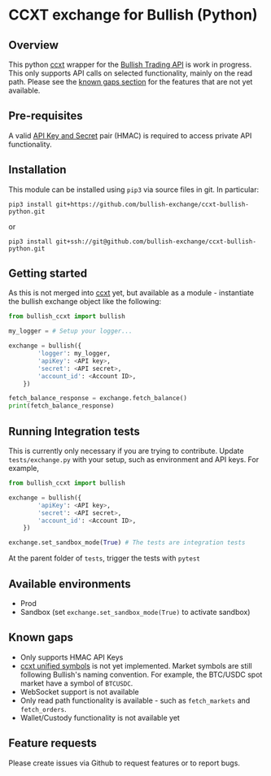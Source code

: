 # CCXT exchange for Bullish (Python)
## Overview
This python [ccxt](https://github.com/ccxt/ccxt) wrapper for the [Bullish Trading API](https://api.exchange.bullish.com/docs/api/rest/trading-api/v2/) is work in progress. This only supports API calls on selected functionality, mainly on the read path. Please see the [known gaps section](#known-gaps) for the features that are not yet available.

## Pre-requisites
A valid [API Key and Secret](https://support.bullish.com/hc/en-us/articles/24233383371033-How-do-I-manage-my-API-keys) pair (HMAC) is required to access private API functionality.

## Installation
This module can be installed using `pip3` via source files in git. In particular:

```
pip3 install git+https://github.com/bullish-exchange/ccxt-bullish-python.git
```
or
```
pip3 install git+ssh://git@github.com/bullish-exchange/ccxt-bullish-python.git
```

## Getting started

As this is not merged into [ccxt](https://github.com/ccxt/ccxt) yet, but available as a module - instantiate the bullish exchange object like the following:
```python
from bullish_ccxt import bullish

my_logger = # Setup your logger...

exchange = bullish({
        'logger': my_logger,
        'apiKey': <API key>,
        'secret': <API secret>,
        'account_id': <Account ID>,
    })

fetch_balance_response = exchange.fetch_balance()
print(fetch_balance_response)
```

## Running Integration tests
This is currently only necessary if you are trying to contribute. Update `tests/exchange.py` with your setup, such as environment and API keys. For example,
```python
from bullish_ccxt import bullish

exchange = bullish({
        'apiKey': <API key>,
        'secret': <API secret>,
        'account_id': <Account ID>,
    })

exchange.set_sandbox_mode(True) # The tests are integration tests
```

At the parent folder of `tests`, trigger the tests with `pytest`

## Available environments
- Prod
- Sandbox (set `exchange.set_sandbox_mode(True)` to activate sandbox)

## Known gaps
- Only supports HMAC API Keys
- [ccxt unified symbols](https://docs.ccxt.com/#/?id=naming-consistency) is not yet implemented. Market symbols are still following Bullish's naming convention. For example, the BTC/USDC spot market have a symbol of `BTCUSDC`.
- WebSocket support is not available
- Only read path functionality is available - such as `fetch_markets` and `fetch_orders`. 
- Wallet/Custody functionality is not available yet

## Feature requests
Please create issues via Github to request features or to report bugs.